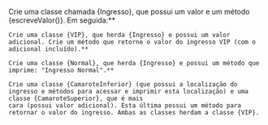 Crie uma classe chamada {Ingresso}, que possui um valor e um método {escreveValor()}. Em seguida:**

	Crie uma classe {VIP}, que herda {Ingresso} e possui um valor adicional. Crie um método que retorne o valor do ingresso VIP (com o adicional incluído).**
	
	Crie uma classe {Normal}, que herda {Ingresso} e possui um método que imprime: "Ingresso Normal".**
	
	Crie uma classe {CamaroteInferior} (que possui a localização do ingresso e métodos para acessar e imprimir esta localização) e uma classe {CamaroteSuperior}, que é mais
	cara (possui valor adicional). Esta última possui um método para retornar o valor do ingresso. Ambas as classes herdam a classe {VIP}.

